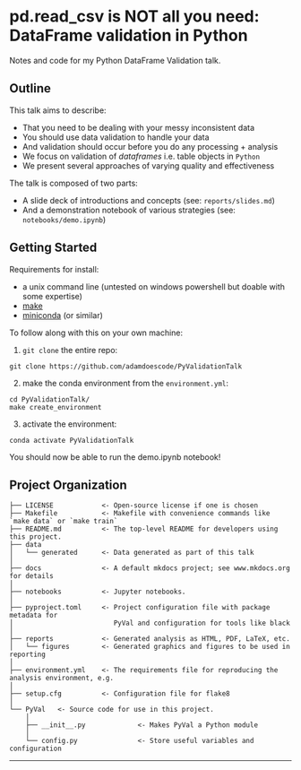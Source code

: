 # pd.read_csv is NOT all you need: DataFrame validation in Python

Notes and code for my Python DataFrame Validation talk.

## Outline

This talk aims to describe:
- That you need to be dealing with your messy inconsistent data
- You should use data validation to handle your data
- And validation should occur before you do any processing + analysis
- We focus on validation of *dataframes* i.e. table objects in `Python`
- We present several approaches of varying quality and effectiveness

The talk is composed of two parts:
- A slide deck of introductions and concepts (see: `reports/slides.md`)
- And a demonstration notebook of various strategies (see: `notebooks/demo.ipynb`)

## Getting Started

Requirements for install:
- a unix command line (untested on windows powershell but doable with some expertise)
- [make](https://www.gnu.org/software/make/manual/make.html)
- [miniconda](https://docs.anaconda.com/miniconda/) (or similar)

To follow along with this on your own machine:
1. `git clone` the entire repo:
```
git clone https://github.com/adamdoescode/PyValidationTalk
```
2. make the conda environment from the `environment.yml`:
```
cd PyValidationTalk/
make create_environment
```
3. activate the environment:
```
conda activate PyValidationTalk
```

You should now be able to run the demo.ipynb notebook!


## Project Organization

```
├── LICENSE            <- Open-source license if one is chosen
├── Makefile           <- Makefile with convenience commands like `make data` or `make train`
├── README.md          <- The top-level README for developers using this project.
├── data
│   └── generated      <- Data generated as part of this talk
│
├── docs               <- A default mkdocs project; see www.mkdocs.org for details
│
├── notebooks          <- Jupyter notebooks.
│
├── pyproject.toml     <- Project configuration file with package metadata for 
│                         PyVal and configuration for tools like black
│
├── reports            <- Generated analysis as HTML, PDF, LaTeX, etc.
│   └── figures        <- Generated graphics and figures to be used in reporting
│
├── environment.yml    <- The requirements file for reproducing the analysis environment, e.g.
│
├── setup.cfg          <- Configuration file for flake8
│
└── PyVal   <- Source code for use in this project.
    │
    ├── __init__.py             <- Makes PyVal a Python module
    │
    └── config.py               <- Store useful variables and configuration
```

--------

